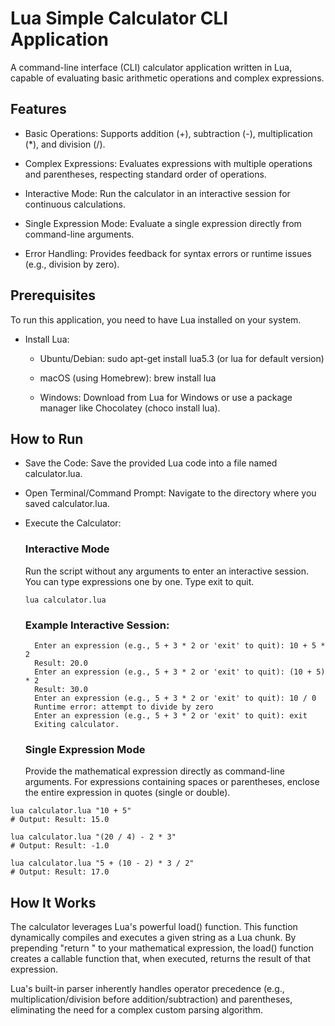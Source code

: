 # Lua Simple Calculator CLI Application
A command-line interface (CLI) calculator application written in Lua, capable of evaluating basic arithmetic operations and complex expressions.

## Features
- Basic Operations: Supports addition (+), subtraction (-), multiplication (*), and division (/).

- Complex Expressions: Evaluates expressions with multiple operations and parentheses, respecting standard order of operations.

- Interactive Mode: Run the calculator in an interactive session for continuous calculations.

- Single Expression Mode: Evaluate a single expression directly from command-line arguments.

- Error Handling: Provides feedback for syntax errors or runtime issues (e.g., division by zero).


## Prerequisites
To run this application, you need to have Lua installed on your system.

- Install Lua:

  - Ubuntu/Debian: sudo apt-get install lua5.3 (or lua for default version)

  - macOS (using Homebrew): brew install lua

  - Windows: Download from Lua for Windows or use a package manager like Chocolatey (choco install lua).

## How to Run
- Save the Code: Save the provided Lua code into a file named calculator.lua.

- Open Terminal/Command Prompt: Navigate to the directory where you saved calculator.lua.

- Execute the Calculator:

  ### Interactive Mode
  Run the script without any arguments to enter an interactive session. You can type expressions one by one. Type exit to quit.

  ```text
  lua calculator.lua
  ```

  ### Example Interactive Session:
  ```text
    Enter an expression (e.g., 5 + 3 * 2 or 'exit' to quit): 10 + 5 * 2
    Result: 20.0
    Enter an expression (e.g., 5 + 3 * 2 or 'exit' to quit): (10 + 5) * 2
    Result: 30.0
    Enter an expression (e.g., 5 + 3 * 2 or 'exit' to quit): 10 / 0
    Runtime error: attempt to divide by zero
    Enter an expression (e.g., 5 + 3 * 2 or 'exit' to quit): exit
    Exiting calculator.
  ```

  ### Single Expression Mode
    Provide the mathematical expression directly as command-line arguments. For expressions containing spaces or parentheses, enclose the entire expression in quotes (single or double).  

```text
lua calculator.lua "10 + 5"
# Output: Result: 15.0

lua calculator.lua "(20 / 4) - 2 * 3"
# Output: Result: -1.0

lua calculator.lua "5 + (10 - 2) * 3 / 2"
# Output: Result: 17.0
```

## How It Works
The calculator leverages Lua's powerful load() function. This function dynamically compiles and executes a given string as a Lua chunk. By prepending "return " to your mathematical expression, the load() function creates a callable function that, when executed, returns the result of that expression.

Lua's built-in parser inherently handles operator precedence (e.g., multiplication/division before addition/subtraction) and parentheses, eliminating the need for a complex custom parsing algorithm.

